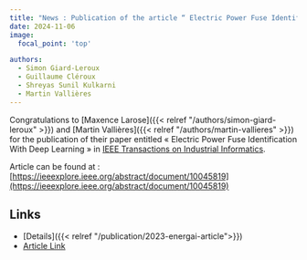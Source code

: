 ```yaml
---
title: "News : Publication of the article “ Electric Power Fuse Identification With Deep Learning ”."
date: 2024-11-06
image:
  focal_point: 'top'

authors:
  - Simon Giard-Leroux
  - Guillaume Cléroux
  - Shreyas Sunil Kulkarni
  - Martin Vallières
---
```


  Congratulations to [Maxence Larose]({{< relref "/authors/simon-giard-leroux" >}}) and 
  [Martin Vallières]({{< relref "/authors/martin-vallieres" >}}) for the publication of their paper entitled 
  « Electric Power Fuse Identification With Deep Learning »
  in [IEEE Transactions on Industrial Informatics](https://ieeexplore.ieee.org/Xplore/home.jsp).

  Article can be found at : [https://ieeexplore.ieee.org/abstract/document/10045819](https://ieeexplore.ieee.org/abstract/document/10045819)


  ## Links

  - [Details]({{< relref "/publication/2023-energai-article">}})
  - [Article Link](https://ieeexplore.ieee.org/abstract/document/10045819)
